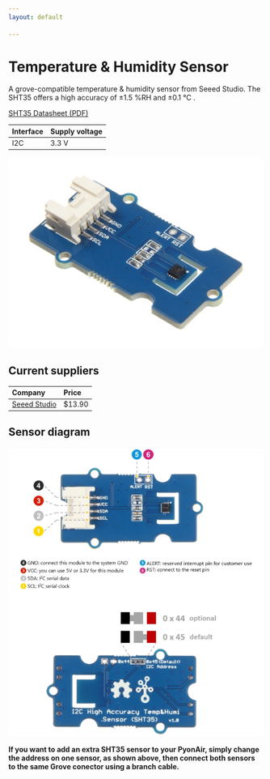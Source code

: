 ```yaml
---
layout: default

---
```

# Temperature & Humidity Sensor

A grove-compatible temperature & humidity sensor from Seeed Studio. The SHT35 offers a high accuracy of ±1.5 %RH and ±0.1 °C
.

[SHT35 Datasheet (PDF) ](/assets/documents/datasheet-sht3x-dis.pdf)

| Interface | Supply voltage |
| :--- | :--- |
| I2C | 3.3 V |

![](/assets/hardware/grove/grove-sht35.jpg)

## Current suppliers

| Company | Price |
| :--- | :--- |
| [Seeed Studio](https://www.seeedstudio.com/Grove-I2C-High-Accuracy-Temp-Humi-Sensor-SHT35.html) | $13.90 |

## Sensor diagram

![SHT35 pinout](/assets/hardware/grove/sht35.png)

__If you want to add an extra SHT35 sensor to your PyonAir, simply change the address on one sensor, as shown above, then connect both sensors to the same Grove conector using a branch cable.__
